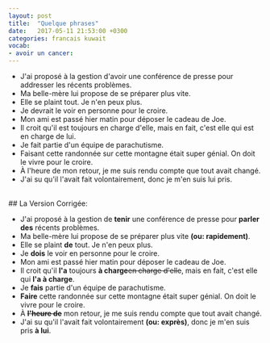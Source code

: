 ```yaml
---
layout: post
title:  "Quelque phrases"
date:   2017-05-11 21:53:00 +0300
categories: francais kuwait
vocab:
- avoir un cancer:
---
```

- J'ai proposé à la gestion d'avoir une conférence de presse pour addresser les récents problèmes.
- Ma belle-mère lui propose de se préparer plus vite.
- Elle se plaint tout. Je n'en peux plus.
- Je devrait le voir en personne pour le croire.
- Mon ami est passé hier matin pour déposer le cadeau de Joe.
- Il croit qu'il est toujours en charge d'elle, mais en fait, c'est elle qui est en charge de lui.
- Je fait partie d'un équipe de parachutisme.
- Faisant cette randonnée sur cette montagne était super génial. On doit le vivre pour le croire.
- À l'heure de mon retour, je me suis rendu compte que tout avait changé.
- J'ai su qu'il l'avait fait volontairement, donc je m'en suis lui pris.


<br/>
## La Version Corrigée:  
<br/>  


- J'ai proposé à la gestion de **tenir** une conférence de presse pour **parler des** récents problèmes.
- Ma belle-mère lui propose de se préparer plus vite **(ou: rapidement)**.
- Elle se plaint **de** tout. Je n'en peux plus.
- Je **dois** le voir en personne pour le croire.
- Mon ami est passé hier matin pour déposer le cadeau de Joe.
- Il croit qu'il **l'a** toujours **à charge**<s>en charge d'elle</s>, mais en fait, c'est elle qui **l'a à charge**.
- Je **fais** partie d'un équipe de parachutisme.
- **Faire** cette randonnée sur cette montagne était super génial. On doit le vivre pour le croire.
- À **<s>l'heure de</s>** mon retour, je me suis rendu compte que tout avait changé.
- J'ai su qu'il l'avait fait volontairement **(ou: exprès)**, donc je m'en suis pris **à lui**.

